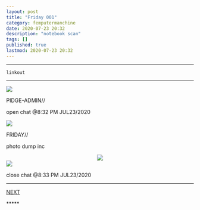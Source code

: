 ```yaml
---
layout: post
title: "Friday 001"
category: femputermanchine
date: 2020-07-23 20:32
description: "notebook scan"
tags: []
published: true
lastmod: 2020-07-23 20:32
---
```


*****

`linkout`

*****

<div class="chat-box">
<img src="{{ site.url }}/assets/tb/pidge.jpg" class="chat-portrait" />
<p class="ppl-sez">PIDGE-ADMIN//</p>
<p class="ppl-sez">open chat @8:32 PM JUL23/2020</p>
</div>

<div class="chat-box">
<img src="{{ site.url }}/assets/tb/friday.jpg" class="chat-portrait" />
<p class="ppl-sez">FRIDAY//</p>
<p class="ppl-sez">photo dump inc</p>
</div>






<center><img src="{{ site.url }}/assets/img/friday-notesfornewsaves.jpg"  /></center>





<div class="chat-box">
<img src="{{ site.url }}/assets/tb/foufle.jpg" class="chat-portrait" />
<p class="ppl-sez">close chat @8:33 PM JUL23/2020</p>
</div>

*****
<div class="fpmc-nav">

<span class="fpmc-nav-next"><a href="{{ 'friday-ii' | prepend: site.baseurl }}">NEXT</a></span> 

</div>
*****
